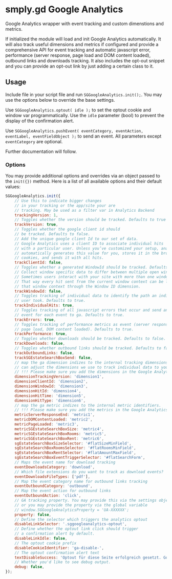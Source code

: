 # smply.gd Google Analytics
Google Analytics wrapper with event tracking and custom dimenstions and metrics.

If initialized the module will load and init Google Analytics automatically. It will also
track useful dimensions and metrics if configured and provide a comprehensive API for event tracking
and automatic javascript error, performance (server response, page load and DOM content loaded), 
outbound links and downloads tracking. It also includes the opt-out snippet and you can provide an opt-out
link by just adding a certain class to it.

## Usage
Include file in your script file and run `SGGoogleAnalytics.init();`. You may use the options below to 
override the base settings.

Use `SGGoogleAnalytics.optout( idle );` to set the optout cookie and window var programmatically. Use the 
`idle` parameter (bool) to prevent the display of the confirmation alert.

Use `SGGoogleAnalytics.pushEvent( eventCategory, eventAction, eventLabel, eventFieldObject );` to
send an event. All parameters except `eventCategory` are optional.

Further documentation will follow.

### Options
You may provide additional options and overrides via an object passed to the `init({})` 
method. Here is a list of all available options and their default values:

```javascript
SGGoogleAnalytics.init({
    // Use this to indicate bigger changes
    // in your tracking or the app/site your are
    // tracking. May be used as a filter var in Analytics Backend
    trackingVersion: 1,
    // Toggles whether the version should be tracked. Defaults to true
    trackVersion: true,
    // Toggles whether the google client id should
    // be tracked. Defaults to false.
    // Add the unique google client Id to our set of data.
    // Google Analytics uses a client ID to associate individual hits
    // with a particular user. Unless you’ve customized your setup, analytics.js
    // automatically generates this value for you, stores it in the browser’s
    // cookies, and sends it with all hits.
    trackClientId: false,
    // Toggles whether a generated WindowId should be tracked. Defaults to false.
    // Collect window specific data to differ between multiple open windows per user
    // Sometimes users interact with your site with more than one window or tab open at a time.
    // That way every hit sent from the current window context can be later associated with
    // that window context through the Window ID dimension.
    trackWindowId: false,
    // Toggles tracking of individual data to identify the path an individual (anonymously)
    // user took. Defaults to true.
    trackIndividualHits: true,
    // Toggles tracking of all javascript errors that occur and send an 
    // event for each event to ga. Defaults to true.
    trackErrors: true,
    // Toggles tracking of performance metrics as event (server response, 
    // page load, DOM content loaded). Defaults to true.
    trackPerformance: true,
    // Toggles whether downloads should be tracked. Defaults to false.
    trackDownloads: false,
    // Toggles whether outbound links should be tracked. Defaults to false.
    trackOutboundLinks: false,
    trackSGEstateSearchBoxSend: false,
    // map the ga dimension indizes to the internal tracking dimensions. You
    // can adjust the dimensions we use to track individual data to your needs.
    // !!! Please make sure you add the dimensions in the Google Analytics Backend !!!
    dimensionTrackingVersion: 'dimension1',
    dimensionClientId: 'dimension2',
    dimensionWindowId: 'dimension3',
    dimensionHitId: 'dimension4',
    dimensionHitTime: 'dimension5',
    dimensionHitType: 'dimension6',
    // map the ga metric indizes to the internal metric identifiers.
    // !!! Please make sure you add the metrics in the Google Analytics Backend !!!
    metricServerResponseEnd: 'metric1',
    metricDOMContentLoaded: 'metric2',
    metricPageLoaded: 'metric3',
    metricSGEstateSearchBoxSize: 'metric4',
    metricSGEstateSearchBoxRooms: 'metric5',
    metricSGEstateSearchBoxRent: 'metric6',
    sgEstateSearchBoxSizeSelector: '#flatSizeMinField',
    sgEstateSearchBoxRoomsSelector: '#flatRoomsMinField',
    sgEstateSearchBoxRentSelector: '#flatAmountMaxField',
    sgEstateSearchBoxEventTriggerSelector: '#flatSearchForm',
    // Maps the event name for download tracking
    eventDownloadsCategory: 'download',
    // Which file extensions do you want to track as download events?
    eventDownloadsFileTypes: ['pdf'],
    // Map the event category name for outbound links tracking
    eventOutboundCategory: 'outbound',
    // Map the event action for outbound links
    eventOutboundAction: 'click',
    // GA tracking property. You may provide this via the settings object in init()
    // or you may provide the property via the global variable
    // window.SGGoogleAnalyticsProperty = 'UA-XXXXXX';
    property: false,
    // Define the selector which triggers the analytics optout
    disableLinkSelector: '.sggoogleanalytics-optout',
    // Define whether the optout link click should trigger
    // a confirmation alert by default.
    disableLinkIdle: false,
    // The optout cookie prefix
    disableCookieIdentifier: 'ga-disable-',
    // The optout confirmation alert text
    textDisableSuccess: 'Optout für diese Seite erfolgreich gesetzt. Google Analytics erfasst in diesem Browser keine Statistiken mehr zu dieser Webseite.',
    // Whether you'd like to see debug output.
    debug: false,
});
```